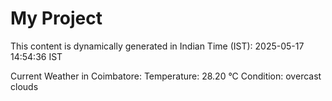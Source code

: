 # My Project

This content is dynamically generated in Indian Time (IST): 2025-05-17 14:54:36 IST


Current Weather in Coimbatore:
Temperature: 28.20 °C
Condition: overcast clouds
